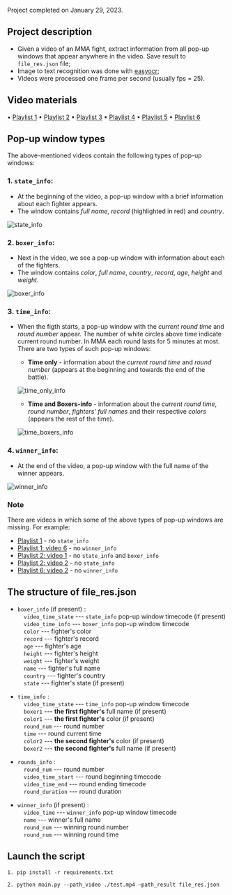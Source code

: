 Project completed on January 29, 2023.

## Project description
- Given a video of an MMA fight, extract information from all pop-up windows that appear anywhere in the video. Save result to `file_res.json` file;
- Image to text recognition was done with [easyocr](https://github.com/JaidedAI/EasyOCR);
- Videos were processed one frame per second (usually fps = 25).

## Video materials
• [Playlist 1](https://youtube.com/playlist?list=PLukHrO2gJzOoWizPv3Rx5lk46ehXjPZUk) • [Playlist 2](https://youtube.com/playlist?list=PLukHrO2gJzOqzGP6qQd6ziqZTazm078IK) • [Playlist 3](https://youtube.com/playlist?list=PLukHrO2gJzOq5X1iaK3scyRhWlOnylu6d) • [Playlist 4](https://youtube.com/playlist?list=PLukHrO2gJzOrSRlPjeq_KX06kLUe-S-gD) • [Playlist 5](https://youtube.com/playlist?list=PLukHrO2gJzOrhaUcULTA2JpQVuHRCxzUx) • [Playlist 6](https://youtube.com/playlist?list=PLukHrO2gJzOrGCOruMsry6APdOMMbtz16) 

## Pop-up window types
The above-mentioned videos contain the following types of pop-up windows:
### 1. `state_info`:
- At the beginning of the video, a pop-up window with a brief information about each fighter appears. 
- The window contains *full name*, *record* (highlighted in red) and *country*. 

![state_info](https://user-images.githubusercontent.com/81459892/217808050-465f012a-ac0c-47a7-8297-6ebd21ef0c63.png)

### 2. `boxer_info`:
- Next in the video, we see a pop-up window with information about each of the fighters. 
- The window contains *color*, *full name*, *country*, *record*, *age*, *height* and *weight*.

![boxer_info](https://user-images.githubusercontent.com/81459892/217809363-194084b7-eda6-4b8a-b9d5-44c22a9cea2b.png)

### 3. `time_info`:
- When the figth starts, a pop-up window with the *current round time* and *round number* appear. The number of white circles above time indicate current round number. In MMA each round lasts for 5 minutes at most. There are two types of such pop-up windows:
  - **Time only** - information about the *current round time* and *round number* (appears at the beginning and towards the end of the battle).

  ![time_only_info](https://user-images.githubusercontent.com/81459892/217810290-efca14bb-47a9-4d5c-962d-5ce0bf493271.png)
  
  - **Time and Boxers-info** -  information about the *current round time*, *round number*, *fighters' full names* and their respective *colors* (appears the rest of the time).

  ![time_boxers_info](https://user-images.githubusercontent.com/81459892/217810669-a772e1df-404c-4974-b64a-91fedcda44e8.png)

### 4. `winner_info`:
- At the end of the video, a pop-up window with the full name of the winner appears.

![winner_info](https://user-images.githubusercontent.com/81459892/217811748-3f218a17-edb4-4cad-8f2b-d3aaf6c488d1.png)

### Note
There are videos in which some of the above types of pop-up windows are missing. For example:

- [Playlist 1](https://youtube.com/playlist?list=PLukHrO2gJzOoWizPv3Rx5lk46ehXjPZUk) - no `state_info`
- [Playlist 1: video 6](https://colab.research.google.com/drive/1UXZP_SAvMIiKXdHSvvdEow3qEAm6VjaZ?authuser=1#scrollTo=iz4WepcC4ZX0:~:text=%2D%20%D0%BD%D0%B5%D1%82%20state_info-,Playlist%201%3A%20video%206,-%2D%20%D0%BD%D0%B5%D1%82%20winner_info) - no `winner_info`
- [Playlist 2: video 1](https://colab.research.google.com/drive/1UXZP_SAvMIiKXdHSvvdEow3qEAm6VjaZ?authuser=1#scrollTo=iz4WepcC4ZX0:~:text=%2D%20%D0%BD%D0%B5%D1%82%20winner_info-,Playlist%202%3A%20video%201,-%2D%20%D0%BD%D0%B5%D1%82%20state_info%20%D0%B8) - no `state_info` and `boxer_info`
- [Playlist 2: video 2](https://colab.research.google.com/drive/1UXZP_SAvMIiKXdHSvvdEow3qEAm6VjaZ?authuser=1#scrollTo=iz4WepcC4ZX0:~:text=state_info%20%D0%B8%20boxer_info-,Playlist%202%3A%20video%202,-%2D%20%D0%BD%D0%B5%D1%82%20state_info) - no `state_info`
- [Playlist 6: video 2](https://www.youtube.com/watch?v=Bf-BlSKDeuc&list=PLukHrO2gJzOrGCOruMsry6APdOMMbtz16&index=2) - no `winner_info`

## The structure of file_res.json
- `boxer_info` (if present) : \
    &emsp;`video_time_state` ---  `state_info` pop-up window timecode (if present) \
    &emsp;`video_time_info` ---  `boxer_info` pop-up window timecode  \
    &emsp;`color` ---  fighter's color \
    &emsp;`record` ---  fighter's record \
    &emsp;`age` ---  fighter's age \
    &emsp;`height` ---  fighter's height \
    &emsp;`weight` ---  fighter's weight \
    &emsp;`name` ---  fighter's full name \
    &emsp;`country` ---  fighter's country \
    &emsp;`state` ---  fighter's state (if present)

- `time_info` : \
  &emsp;`video_time_state` ---  `time_info` pop-up window timecode \
  &emsp;`boxer1` ---   **the first fighter's** full name (if present) \
  &emsp;`color1` ---  **the first fighter's** color (if present) \
  &emsp;`round_num` ---  round number \
  &emsp;`time` ---  round current time \
  &emsp;`color2` ---  **the second fighter's** color (if present)  \
  &emsp;`boxer2` ---  **the second fighter's** full name (if present) 

- `rounds_info` : \
  &emsp;`round_num` --- round number \
  &emsp;`video_time_start` --- round beginning timecode \
  &emsp;`video_time_end` --- round ending timecode \
  &emsp;`round_duration` --- round duration 

- `winner_info` (if present) : \
  &emsp;`video_time` --- `winner_info` pop-up window timecode \
  &emsp;`name` --- winner's full name \
  &emsp;`round_num` --- winning round number \
  &emsp;`round_num` --- winning round time 
 
## Launch the script
````
1. pip install -r requirements.txt
````
````
2. python main.py --path_video ./test.mp4 –path_result file_res.json
````
